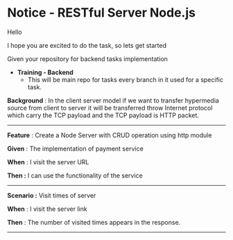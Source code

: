# Notice - RESTful Server Node.js

Hello <Trainer> 

I hope you are excited to do the task, so lets get started

Given your repository  for backend tasks implementation 

- **Training - Backend**
    - This will be main repo for tasks every branch in it used for a specific task.

**Background** : In the client server model if we want to transfer hypermedia source from client to server it will be transferred throw Internet protocol which carry the TCP payload and the TCP payload is HTTP packet.

---

**Feature** : Create a Node Server with CRUD operation using http module

**Given** : The implementation of payment service

**When**  : I visit the server URL

**Then :** I can use the functionality of the service

---

**Scenario :** Visit times of server

**When** : I visit the server link

**Then** : The number of visited times appears in the response.

---